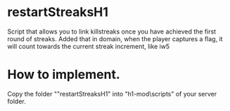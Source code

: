 # restartStreaksH1
Script that allows you to link killstreaks once you have achieved the first round of streaks.
Added that in domain, when the player captures a flag, it will count towards the current streak increment, like iw5

# How to implement.

Copy the folder ""restartStreaksH1" into "h1-mod\scripts" of your server folder.

